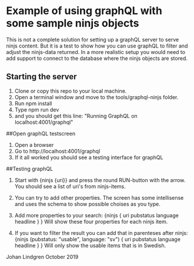 # Example of using graphQL with some sample ninjs objects

This is not a complete solution for setting up a graphQL server to serve ninjs content. But it is a test to show how you can use graphQL to filter and adjust the ninjs-data returned.
In a more realistic setup you would need to add support to connect to the database where the ninjs objects are stored.

## Starting the server
1) Clone or copy this repo to your local machine.
2) Open a terminal window and move to the tools/graphql-ninjs folder.
3) Run npm install
4) Type npm run dev 
5) and you should get this line: "Running GraphQL on localhost:4001/graphql"


##Open graphQL testscreen
1) Open a browser
2) Go to http://localhost:4001/graphql
3) If it all worked you should see a testing interface for graphQL

##Testing graphQL
1) Start with {ninjs {uri}} and press the round RUN-button with the arrow. You should see a list of uri's from ninjs-items.
2) You can try to add other properties. The screen has some intellisense and uses the schema to show possible choises as you type.
3) Add more properties to your search:
{ninjs {
  uri
  pubstatus
  language
  headline
}
}
Will show these four properties for each ninjs item.

4) If you want to filter the result you can add that in parenteses after ninjs:
{ninjs (pubstatus: "usable", language: "sv") {
  uri
  pubstatus
  language
  headline
}
}
Will only show the usable items that is in Swedish.









Johan Lindgren October 2019

